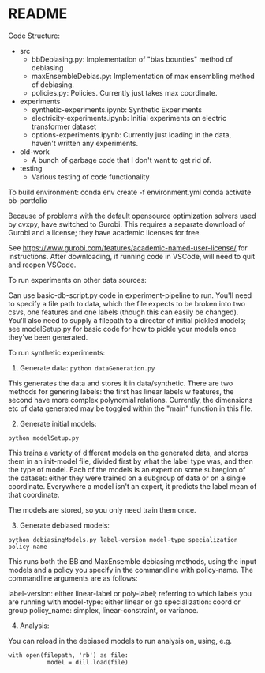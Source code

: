 # README

Code Structure:

* src
    * bbDebiasing.py: Implementation of "bias bounties" method of debiasing
    * maxEnsembleDebias.py: Implementation of max ensembling method of debiasing. 
    * policies.py: Policies. Currently just takes max coordinate. 
* experiments
    * synthetic-experiments.ipynb: Synthetic Experiments
    * electricity-experiments.ipynb: Initial experiments on electric transformer dataset
    * options-experiments.ipynb: Currently just loading in the data, haven't written any experiments. 
* old-work
    * A bunch of garbage code that I don't want to get rid of. 
* testing
    * Various testing of code functionality

To build environment:
conda env create -f environment.yml
conda activate bb-portfolio


Because of problems with the default opensource optimization solvers used by cvxpy, have switched to Gurobi. This requires a separate download of Gurobi and a license; they have academic licenses for free. 

See https://www.gurobi.com/features/academic-named-user-license/ for instructions. After downloading, if running code in VSCode, will need to quit and reopen VSCode. 

To run experiments on other data sources:

Can use basic-db-script.py code in experiment-pipeline to run. You'll need to specify a file path to data, which the file
expects to be broken into two csvs, one features and one labels (though this can easily be changed). You'll also need to supply a filepath to a director of initial pickled models; see modelSetup.py for basic code for how to pickle your models once they've been generated. 

To run synthetic experiments:

1. Generate data:
```python dataGeneration.py```

This generates the data and stores it in data/synthetic. There are two methods for genering labels: the first has linear labels w features, the second have more complex polynomial relations. Currently, the dimensions etc of data generated may be toggled within the "main" function in this file.

2. Generate initial models:

```python modelSetup.py```

This trains a variety of different models on the generated data, and stores them in an init-model file, divided first by what the label type was, and then the type of model. Each of the models is an expert on some subregion of the dataset: either they were trained on a subgroup of data or on a single coordinate. Everywhere a model isn't an expert, it predicts the label mean
of that coordinate. 

The models are stored, so you only need train them once. 

3. Generate debiased models:

```python debiasingModels.py label-version model-type specialization policy-name```

This runs both the BB and MaxEnsemble debiasing methods, using the input models and a policy you specify in the commandline with policy-name. The commandline arguments are as follows:

label-version: either linear-label or poly-label; referring to which labels you are running with
model-type: either linear or gb
specialization: coord or group
policy_name: simplex, linear-constraint, or variance. 

4. Analysis:

You can reload in the debiased models to run analysis on, using, e.g. 

```
with open(filepath, 'rb') as file:
           model = dill.load(file)
```



